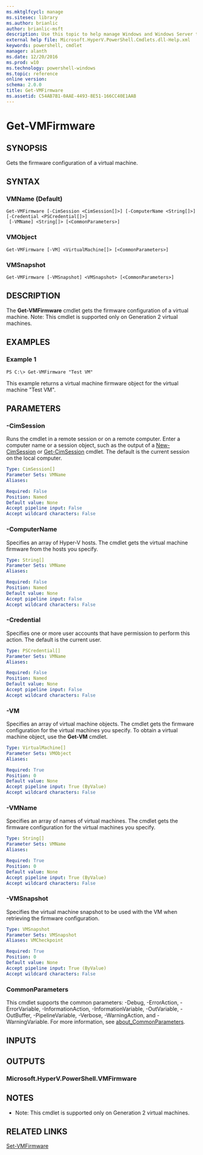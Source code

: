 ```yaml
---
ms.mktglfcycl: manage
ms.sitesec: library
ms.author: brianlic
author: brianlic-msft
description: Use this topic to help manage Windows and Windows Server technologies with Windows PowerShell.
external help file: Microsoft.HyperV.PowerShell.Cmdlets.dll-Help.xml
keywords: powershell, cmdlet
manager: alanth
ms.date: 12/20/2016
ms.prod: w10
ms.technology: powershell-windows
ms.topic: reference
online version: 
schema: 2.0.0
title: Get-VMFirmware
ms.assetid: C54AB7B1-0AAE-4493-8E51-166CC40E1AAB
---
```


# Get-VMFirmware

## SYNOPSIS
Gets the firmware configuration of a virtual machine.

## SYNTAX

### VMName (Default)
```
Get-VMFirmware [-CimSession <CimSession[]>] [-ComputerName <String[]>] [-Credential <PSCredential[]>]
 [-VMName] <String[]> [<CommonParameters>]
```

### VMObject
```
Get-VMFirmware [-VM] <VirtualMachine[]> [<CommonParameters>]
```

### VMSnapshot
```
Get-VMFirmware [-VMSnapshot] <VMSnapshot> [<CommonParameters>]
```

## DESCRIPTION
The **Get-VMFirmware** cmdlet gets the firmware configuration of a virtual machine.
Note: This cmdlet is supported only on Generation 2 virtual machines.

## EXAMPLES

### Example 1
```
PS C:\> Get-VMFirmware "Test VM"
```

This example returns a virtual machine firmware object for the virtual machine "Test VM".

## PARAMETERS

### -CimSession
Runs the cmdlet in a remote session or on a remote computer.
Enter a computer name or a session object, such as the output of a [New-CimSession](http://go.microsoft.com/fwlink/p/?LinkId=227967) or [Get-CimSession](http://go.microsoft.com/fwlink/p/?LinkId=227966) cmdlet.
The default is the current session on the local computer.

```yaml
Type: CimSession[]
Parameter Sets: VMName
Aliases: 

Required: False
Position: Named
Default value: None
Accept pipeline input: False
Accept wildcard characters: False
```

### -ComputerName
Specifies an array of Hyper-V hosts.
The cmdlet gets the virtual machine firmware from the hosts you specify.

```yaml
Type: String[]
Parameter Sets: VMName
Aliases: 

Required: False
Position: Named
Default value: None
Accept pipeline input: False
Accept wildcard characters: False
```

### -Credential
Specifies one or more user accounts that have permission to perform this action.
The default is the current user.

```yaml
Type: PSCredential[]
Parameter Sets: VMName
Aliases: 

Required: False
Position: Named
Default value: None
Accept pipeline input: False
Accept wildcard characters: False
```

### -VM
Specifies an array of virtual machine objects.
The cmdlet gets the firmware configuration for the virtual machines you specify.
To obtain a virtual machine object, use the **Get-VM** cmdlet.

```yaml
Type: VirtualMachine[]
Parameter Sets: VMObject
Aliases: 

Required: True
Position: 0
Default value: None
Accept pipeline input: True (ByValue)
Accept wildcard characters: False
```

### -VMName
Specifies an array of names of virtual machines.
The cmdlet gets the firmware configuration for the virtual machines you specify.

```yaml
Type: String[]
Parameter Sets: VMName
Aliases: 

Required: True
Position: 0
Default value: None
Accept pipeline input: True (ByValue)
Accept wildcard characters: False
```

### -VMSnapshot
Specifies the virtual machine snapshot to be used with the VM when retrieving the firmware configuration.

```yaml
Type: VMSnapshot
Parameter Sets: VMSnapshot
Aliases: VMCheckpoint

Required: True
Position: 0
Default value: None
Accept pipeline input: True (ByValue)
Accept wildcard characters: False
```

### CommonParameters
This cmdlet supports the common parameters: -Debug, -ErrorAction, -ErrorVariable, -InformationAction, -InformationVariable, -OutVariable, -OutBuffer, -PipelineVariable, -Verbose, -WarningAction, and -WarningVariable. For more information, see [about_CommonParameters](http://go.microsoft.com/fwlink/?LinkID=113216).

## INPUTS

## OUTPUTS

### Microsoft.HyperV.PowerShell.VMFirmware

## NOTES
* Note: This cmdlet is supported only on Generation 2 virtual machines.

## RELATED LINKS

[Set-VMFirmware](./Set-VMFirmware.md)

